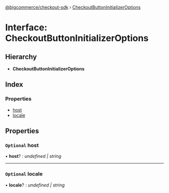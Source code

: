 [@bigcommerce/checkout-sdk](../README.md) › [CheckoutButtonInitializerOptions](checkoutbuttoninitializeroptions.md)

# Interface: CheckoutButtonInitializerOptions

## Hierarchy

* **CheckoutButtonInitializerOptions**

## Index

### Properties

* [host](checkoutbuttoninitializeroptions.md#optional-host)
* [locale](checkoutbuttoninitializeroptions.md#optional-locale)

## Properties

### `Optional` host

• **host**? : *undefined | string*

___

### `Optional` locale

• **locale**? : *undefined | string*
